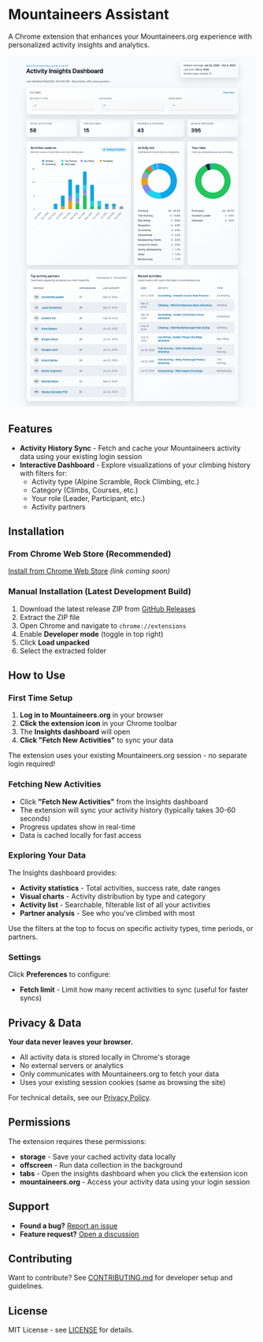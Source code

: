 # Mountaineers Assistant

A Chrome extension that enhances your Mountaineers.org experience with personalized activity insights and analytics.

![Insights dashboard screenshot](tests/extension-snapshots.spec.ts-snapshots/insights-default-chromium-extension-darwin.png)

## Features

- **Activity History Sync** - Fetch and cache your Mountaineers activity data using your existing login session
- **Interactive Dashboard** - Explore visualizations of your climbing history with filters for:
  - Activity type (Alpine Scramble, Rock Climbing, etc.)
  - Category (Climbs, Courses, etc.)
  - Your role (Leader, Participant, etc.)
  - Activity partners

## Installation

### From Chrome Web Store (Recommended)

[Install from Chrome Web Store](https://chrome.google.com/webstore) _(link coming soon)_

### Manual Installation (Latest Development Build)

1. Download the latest release ZIP from [GitHub Releases](https://github.com/dreamiurg/mountaineers-assistant/releases)
2. Extract the ZIP file
3. Open Chrome and navigate to `chrome://extensions`
4. Enable **Developer mode** (toggle in top right)
5. Click **Load unpacked**
6. Select the extracted folder

## How to Use

### First Time Setup

1. **Log in to Mountaineers.org** in your browser
2. **Click the extension icon** in your Chrome toolbar
3. The **Insights dashboard** will open
4. **Click "Fetch New Activities"** to sync your data

The extension uses your existing Mountaineers.org session - no separate login required!

### Fetching New Activities

- Click **"Fetch New Activities"** from the Insights dashboard
- The extension will sync your activity history (typically takes 30-60 seconds)
- Progress updates show in real-time
- Data is cached locally for fast access

### Exploring Your Data

The Insights dashboard provides:

- **Activity statistics** - Total activities, success rate, date ranges
- **Visual charts** - Activity distribution by type and category
- **Activity list** - Searchable, filterable list of all your activities
- **Partner analysis** - See who you've climbed with most

Use the filters at the top to focus on specific activity types, time periods, or partners.

### Settings

Click **Preferences** to configure:

- **Fetch limit** - Limit how many recent activities to sync (useful for faster syncs)

## Privacy & Data

**Your data never leaves your browser.**

- All activity data is stored locally in Chrome's storage
- No external servers or analytics
- Only communicates with Mountaineers.org to fetch your data
- Uses your existing session cookies (same as browsing the site)

For technical details, see our [Privacy Policy](PRIVACY.md).

## Permissions

The extension requires these permissions:

- **storage** - Save your cached activity data locally
- **offscreen** - Run data collection in the background
- **tabs** - Open the insights dashboard when you click the extension icon
- **mountaineers.org** - Access your activity data using your login session

## Support

- **Found a bug?** [Report an issue](https://github.com/dreamiurg/mountaineers-assistant/issues)
- **Feature request?** [Open a discussion](https://github.com/dreamiurg/mountaineers-assistant/discussions)

## Contributing

Want to contribute? See [CONTRIBUTING.md](CONTRIBUTING.md) for developer setup and guidelines.

## License

MIT License - see [LICENSE](LICENSE) for details.
